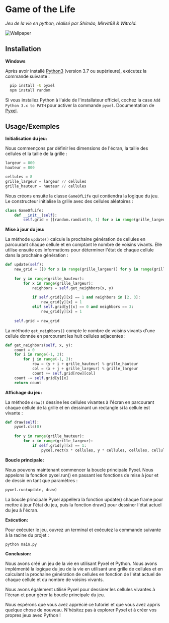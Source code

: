 # Game of the Life

_Jeu de la vie en python, réalisé par Shímáo, Mirvit68 & Witrold._

![Wallpaper](https://repository-images.githubusercontent.com/354123897/d4480700-9612-11eb-99b4-4bea6745f663)

## Installation

__Windows__

Après avoir installé [Python3](https://www.python.org/) (version 3.7 ou supérieure), exécutez la commande suivante :
```bash
  pip install -U pyxel
  npm install random
```
Si vous installez Python à l'aide de l'installateur officiel, cochez la case `Add Python 3.x to PATH` pour activer la commande `pyxel`. Documentation de [Pyxel](https://github.com/kitao/pyxel#windows).


## Usage/Exemples
__Initialisation du jeu:__

Nous commençons par définir les dimensions de l'écran, la taille des cellules et la taille de la grille :
```python
largeur = 800
hauteur = 800

cellules = 8
grille_largeur = largeur // cellules
grille_hauteur = hauteur // cellules

```
Nous créons ensuite la classe `GameOfLife` qui contiendra la logique du jeu. Le constructeur initialise la grille avec des cellules aléatoires :
```python
class GameOfLife:
    def __init__(self):
        self.grid = [[random.randint(0, 1) for x in range(grille_largeur)] for y in range(grille_hauteur)]
```
__Mise à jour du jeu:__

La méthode `update()` calcule la prochaine génération de cellules en parcourant chaque cellule et en comptant le nombre de voisins vivants. Elle utilise ensuite ces informations pour déterminer l'état de chaque cellule dans la prochaine génération :
```python
def update(self):
    new_grid = [[0 for x in range(grille_largeur)] for y in range(grille_hauteur)]
    
    for y in range(grille_hauteur):
        for x in range(grille_largeur):
            neighbors = self.get_neighbors(x, y)
            
            if self.grid[y][x] == 1 and neighbors in [2, 3]:
                new_grid[y][x] = 1
            elif self.grid[y][x] == 0 and neighbors == 3:
                new_grid[y][x] = 1
    
    self.grid = new_grid
```
La méthode `get_neighbors()` compte le nombre de voisins vivants d'une cellule donnée en parcourant les huit cellules adjacentes :
```python
def get_neighbors(self, x, y):
    count = 0
    for i in range(-1, 2):
        for j in range(-1, 2):
            row = (y + i + grille_hauteur) % grille_hauteur
            col = (x + j + grille_largeur) % grille_largeur
            count += self.grid[row][col]
    count -= self.grid[y][x]
    return count
```
__Affichage du jeu:__

La méthode `draw()` dessine les cellules vivantes à l'écran en parcourant chaque cellule de la grille et en dessinant un rectangle si la cellule est vivante :
```python
def draw(self):
    pyxel.cls(0)
    
    for y in range(grille_hauteur):
        for x in range(grille_largeur):
            if self.grid[y][x] == 1:
                pyxel.rect(x * cellules, y * cellules, cellules, cellules, 7)
```
__Boucle principale:__

Nous pouvons maintenant commencer la boucle principale Pyxel. Nous appelons la fonction pyxel.run() en passant les fonctions de mise à jour et de dessin en tant que paramètres :
```python
pyxel.run(update, draw)
```
La boucle principale Pyxel appellera la fonction update() chaque frame pour mettre à jour l'état du jeu, puis la fonction draw() pour dessiner l'état actuel du jeu à l'écran.

__Exécution:__

Pour exécuter le jeu, ouvrez un terminal et exécutez la commande suivante à la racine du projet :
```bash
python main.py
```
__Conclusion:__

Nous avons créé un jeu de la vie en utilisant Pyxel et Python. Nous avons implémenté la logique du jeu de la vie en utilisant une grille de cellules et en calculant la prochaine génération de cellules en fonction de l'état actuel de chaque cellule et du nombre de voisins vivants.

Nous avons également utilisé Pyxel pour dessiner les cellules vivantes à l'écran et pour gérer la boucle principale du jeu.

Nous espérons que vous avez apprécié ce tutoriel et que vous avez appris quelque chose de nouveau. N'hésitez pas à explorer Pyxel et à créer vos propres jeux avec Python !